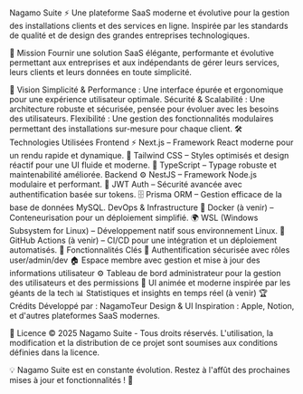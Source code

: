 Nagamo Suite
⚡ Une plateforme SaaS moderne et évolutive pour la gestion des installations clients et des services en ligne.
Inspirée par les standards de qualité et de design des grandes entreprises technologiques.

🎯 Mission
Fournir une solution SaaS élégante, performante et évolutive permettant aux entreprises et aux indépendants de gérer leurs services, leurs clients et leurs données en toute simplicité.

🚀 Vision
Simplicité & Performance : Une interface épurée et ergonomique pour une expérience utilisateur optimale.
Sécurité & Scalabilité : Une architecture robuste et sécurisée, pensée pour évoluer avec les besoins des utilisateurs.
Flexibilité : Une gestion des fonctionnalités modulaires permettant des installations sur-mesure pour chaque client.
🛠 Technologies Utilisées
Frontend
⚡ Next.js – Framework React moderne pour un rendu rapide et dynamique.
🎨 Tailwind CSS – Styles optimisés et design réactif pour une UI fluide et moderne.
🚀 TypeScript – Typage robuste et maintenabilité améliorée.
Backend
⚙️ NestJS – Framework Node.js modulaire et performant.
🔐 JWT Auth – Sécurité avancée avec authentification basée sur tokens.
🗄 Prisma ORM – Gestion efficace de la base de données MySQL.
DevOps & Infrastructure
🐳 Docker (à venir) – Conteneurisation pour un déploiement simplifié.
🌍 WSL (Windows Subsystem for Linux) – Développement natif sous environnement Linux.
🚀 GitHub Actions (à venir) – CI/CD pour une intégration et un déploiement automatisés.
📌 Fonctionnalités Clés
🔑 Authentification sécurisée avec rôles user/admin/dev
🏠 Espace membre avec gestion et mise à jour des informations utilisateur
⚙️ Tableau de bord administrateur pour la gestion des utilisateurs et des permissions
🎨 UI animée et moderne inspirée par les géants de la tech
📊 Statistiques et insights en temps réel (à venir)
🏆 Crédits
Développé par : NagamoTeur
Design & UI Inspiration : Apple, Notion, et d'autres plateformes SaaS modernes.

📜 Licence
© 2025 Nagamo Suite - Tous droits réservés.
L'utilisation, la modification et la distribution de ce projet sont soumises aux conditions définies dans la licence.

💡 Nagamo Suite est en constante évolution. Restez à l'affût des prochaines mises à jour et fonctionnalités ! 🚀
